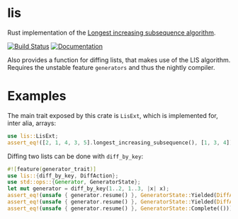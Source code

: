 # lis

Rust implementation of the
[Longest increasing subsequence algorithm](https://en.wikipedia.org/wiki/Longest_increasing_subsequence).

[![Build Status](https://travis-ci.org/axelf4/lis.svg?branch=master)](https://travis-ci.org/axelf4/lis)
[![Documentation](https://docs.rs/lis/badge.svg)](https://docs.rs/lis)

Also provides a function for diffing lists, that makes use of the LIS algorithm.
Requires the unstable feature `generators` and thus the nightly compiler.

# Examples

The main trait exposed by this crate is `LisExt`, which is implemented for,
inter alia, arrays:

```rust
use lis::LisExt;
assert_eq!([2, 1, 4, 3, 5].longest_increasing_subsequence(), [1, 3, 4]);
```

Diffing two lists can be done with `diff_by_key`:

```rust
#![feature(generator_trait)]
use lis::{diff_by_key, DiffAction};
use std::ops::{Generator, GeneratorState};
let mut generator = diff_by_key(1..2, 1..3, |x| x);
assert_eq!(unsafe { generator.resume() }, GeneratorState::Yielded(DiffAction::Unchanged(1, 1)));
assert_eq!(unsafe { generator.resume() }, GeneratorState::Yielded(DiffAction::Insert(2)));
assert_eq!(unsafe { generator.resume() }, GeneratorState::Complete(()));
```
